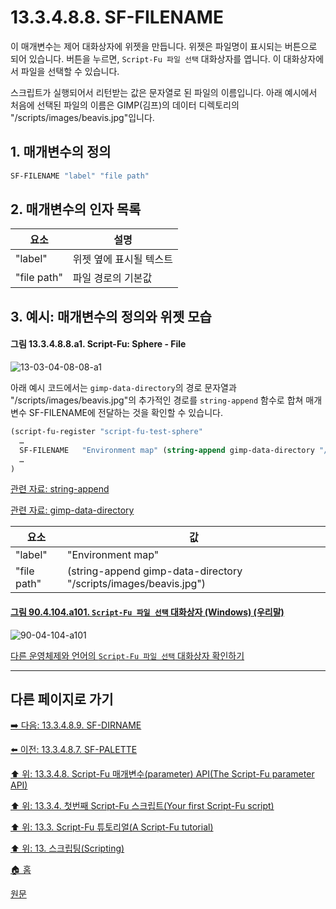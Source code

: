 # 13.3.4.8.8. SF-FILENAME
이 매개변수는 제어 대화상자에 위젯을 만듭니다. 위젯은 파일명이 표시되는 버튼으로 되어 있습니다. 버튼을 누르면, `Script-Fu 파일 선택` 대화상자를 엽니다. 이 대화상자에서 파일을 선택할 수 있습니다.

스크립트가 실행되어서 리턴받는 값은 문자열로 된 파일의 이름입니다. 아래 예시에서 처음에 선택된 파일의 이름은 GIMP(김프)의 데이터 디렉토리의 "/scripts/images/beavis.jpg"입니다.

## 1. 매개변수의 정의

```scheme
SF-FILENAME "label" "file path"
```

## 2. 매개변수의 인자 목록

|요소|설명|
|---|---|
|"label"|위젯 옆에 표시될 텍스트|
|"file path"|파일 경로의 기본값|

## 3. 예시: 매개변수의 정의와 위젯 모습
#### 그림 13.3.4.8.8.a1. Script-Fu: Sphere - File
![13-03-04-08-08-a1](https://github.com/wonder13662/gimp/assets/15767104/dce531a4-9751-459b-b919-f99883379aaf)

아래 예시 코드에서는 `gimp-data-directory`의 경로 문자열과 "/scripts/images/beavis.jpg"의 추가적인 경로를 `string-append` 함수로 합쳐 매개변수 SF-FILENAME에 전달하는 것을 확인할 수 있습니다.

```scheme
(script-fu-register "script-fu-test-sphere"
  …
  SF-FILENAME   "Environment map" (string-append gimp-data-directory "/scripts/images/beavis.jpg")
  …
)
```

[관련 자료: string-append](./19-glossaryx-string_append.md)

[관련 자료: gimp-data-directory](./19-glossaryx-gimp_data_directory.md)

|요소|값|
|---|---|
|"label"|"Environment map"|
|"file path"|(string-append gimp-data-directory "/scripts/images/beavis.jpg")|

<a id="90-04-104-a101"></a>

#### [그림 90.4.104.a101. `Script-Fu 파일 선택` 대화상자 (Windows) (우리말)](./90-04-0104-script_fu_file_selection.md#90-04-104-a101)
![90-04-104-a101](https://github.com/wonder13662/gimp/assets/15767104/77e426ac-a453-4775-80ab-0634f17c038c)

[다른 운영체제와 언어의 `Script-Fu 파일 선택` 대화상자 확인하기](./90-04-0104-script_fu_file_selection.md#90-04-104-a102)

***

## 다른 페이지로 가기

[➡️ 다음: 13.3.4.8.9. SF-DIRNAME](./13-03-04-08-09-sf_dirname.md)

[⬅️ 이전: 13.3.4.8.7. SF-PALETTE](./13-03-04-08-07-sf_palette.md)

[⬆️ 위: 13.3.4.8. Script-Fu 매개변수(parameter) API(The Script-Fu parameter API)](./13-03-04-08-00-the_script_fu_parameter_api.md)

[⬆️ 위: 13.3.4. 첫번째 Script-Fu 스크립트(Your first Script-Fu script)](./13-03-04-00-your-first-script-fu-script.md)

[⬆️ 위: 13.3. Script-Fu 튜토리얼(A Script-Fu tutorial)](./13-03-00-a-script-fu-tutorial.md)

[⬆️ 위: 13. 스크립팅(Scripting)](./13-00-scripting.md)

[🏠 홈](./00-home.md)

[원문](https://docs.gimp.org/2.10/ko/gimp-using-script-fu-tutorial-first-script.html#gimp-using-script-fu-api)